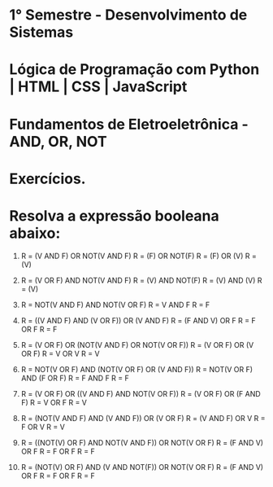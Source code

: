 # 1° Semestre - Desenvolvimento de Sistemas

# Lógica de Programação com Python | HTML | CSS | JavaScript

# Fundamentos de Eletroeletrônica - AND, OR, NOT

# Exercícios.
# Resolva a expressão booleana abaixo:

1.  R = (V AND F) OR NOT(V AND F)
    R = (F) OR NOT(F)
    R = (F) OR (V) 
    R = (V)

2.  R = (V OR F) AND NOT(V AND F)
    R = (V) AND NOT(F)
    R = (V) AND (V)
    R = (V)

3.  R = NOT(V AND F) AND NOT(V OR F)
    R = V AND F
    R = F 

4.  R = ((V AND F) AND (V OR F)) OR (V AND F)
    R = (F AND V) OR F
    R = F OR F
    R = F

5.  R = (V OR F) OR (NOT(V AND F) OR NOT(V OR F))
    R = (V OR F) OR (V OR F)
    R = V OR V
    R = V

6.  R = NOT(V OR F) AND (NOT(V OR F) OR (V AND F))
    R = NOT(V OR F) AND (F OR F)
    R = F AND F
    R = F

7.  R = (V OR F) OR ((V AND F) AND NOT(V OR F))
    R = (V OR F) OR (F AND F)
    R = V OR F
    R = V

8.  R = (NOT(V AND F) AND (V AND F)) OR (V OR F) 
    R = (V AND F) OR V
    R = F OR V
    R = V

9.  R = ((NOT(V) OR F) AND NOT(V AND F)) OR NOT(V OR F)
    R = (F AND V) OR F
    R = F OR F
    R = F

10. R = (NOT(V) OR F) AND (V AND NOT(F)) OR NOT(V OR F)
    R = (F AND V) OR F 
    R = F OR F
    R = F











